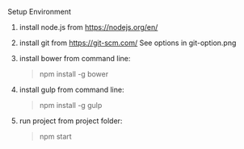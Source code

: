 Setup Environment

1. install node.js from https://nodejs.org/en/

2. install git from https://git-scm.com/
	See options in git-option.png

3. install bower from command line: 
	> npm install -g bower

4. install gulp from command line: 
	> npm install -g gulp

5. run project from project folder:
	> npm start